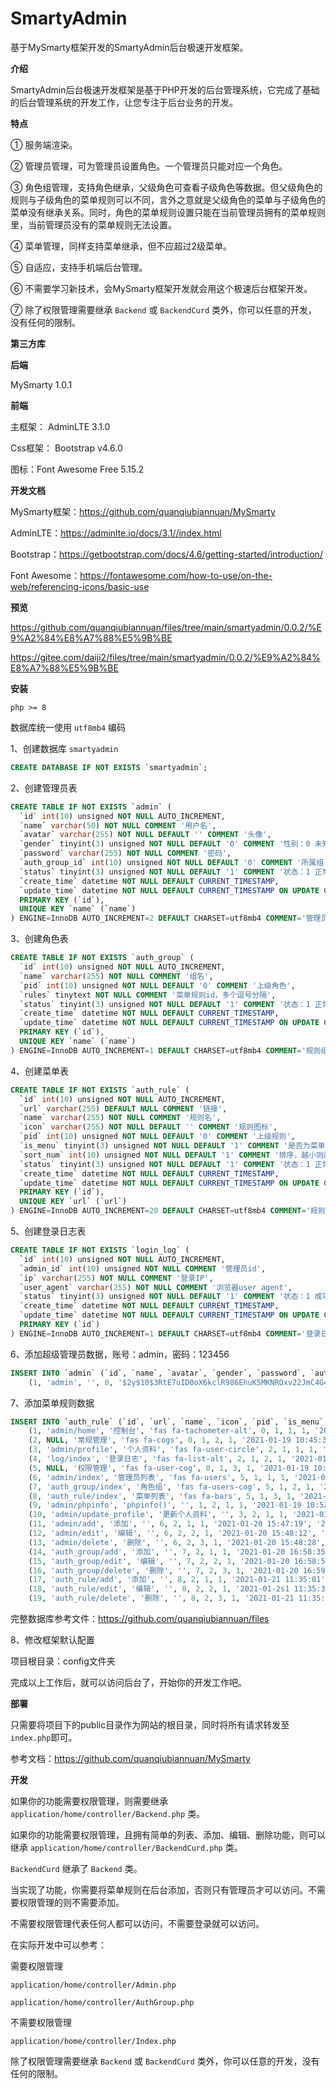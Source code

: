 # SmartyAdmin
基于MySmarty框架开发的SmartyAdmin后台极速开发框架。

**介绍**

SmartyAdmin后台极速开发框架是基于PHP开发的后台管理系统，它完成了基础的后台管理系统的开发工作，让您专注于后台业务的开发。

**特点**

① 服务端渲染。

② 管理员管理，可为管理员设置角色。一个管理员只能对应一个角色。

③ 角色组管理，支持角色继承，父级角色可查看子级角色等数据。但父级角色的规则与子级角色的菜单规则可以不同，言外之意就是父级角色的菜单与子级角色的菜单没有继承关系。同时，角色的菜单规则设置只能在当前管理员拥有的菜单规则里，当前管理员没有的菜单规则无法设置。

④ 菜单管理，同样支持菜单继承，但不应超过2级菜单。

⑤ 自适应，支持手机端后台管理。

⑥ 不需要学习新技术，会MySmarty框架开发就会用这个极速后台框架开发。

⑦ 除了权限管理需要继承 `Backend` 或 `BackendCurd` 类外，你可以任意的开发，没有任何的限制。

**第三方库**

**后端**

MySmarty 1.0.1

**前端**

主框架： AdminLTE 3.1.0

Css框架： Bootstrap v4.6.0

图标：Font Awesome Free 5.15.2

**开发文档**

MySmarty框架：https://github.com/quanqiubiannuan/MySmarty

AdminLTE：https://adminlte.io/docs/3.1//index.html

Bootstrap：https://getbootstrap.com/docs/4.6/getting-started/introduction/

Font Awesome：https://fontawesome.com/how-to-use/on-the-web/referencing-icons/basic-use

**预览**

https://github.com/quanqiubiannuan/files/tree/main/smartyadmin/0.0.2/%E9%A2%84%E8%A7%88%E5%9B%BE

https://gitee.com/daiji2/files/tree/main/smartyadmin/0.0.2/%E9%A2%84%E8%A7%88%E5%9B%BE

**安装**

`php >= 8`

数据库统一使用  `utf8mb4` 编码

1、创建数据库 `smartyadmin`

```sql
CREATE DATABASE IF NOT EXISTS `smartyadmin`;
```

2、创建管理员表

```sql
CREATE TABLE IF NOT EXISTS `admin` (
  `id` int(10) unsigned NOT NULL AUTO_INCREMENT,
  `name` varchar(50) NOT NULL COMMENT '用户名',
  `avatar` varchar(255) NOT NULL DEFAULT '' COMMENT '头像',
  `gender` tinyint(3) unsigned NOT NULL DEFAULT '0' COMMENT '性别：0 未知，1 男，2 女',
  `password` varchar(255) NOT NULL COMMENT '密码',
  `auth_group_id` int(10) unsigned NOT NULL DEFAULT '0' COMMENT '所属组',
  `status` tinyint(3) unsigned NOT NULL DEFAULT '1' COMMENT '状态：1 正常，2 停用',
  `create_time` datetime NOT NULL DEFAULT CURRENT_TIMESTAMP,
  `update_time` datetime NOT NULL DEFAULT CURRENT_TIMESTAMP ON UPDATE CURRENT_TIMESTAMP,
  PRIMARY KEY (`id`),
  UNIQUE KEY `name` (`name`)
) ENGINE=InnoDB AUTO_INCREMENT=2 DEFAULT CHARSET=utf8mb4 COMMENT='管理员表';
```

3、创建角色表

```sql
CREATE TABLE IF NOT EXISTS `auth_group` (
  `id` int(10) unsigned NOT NULL AUTO_INCREMENT,
  `name` varchar(255) NOT NULL COMMENT '组名',
  `pid` int(10) unsigned NOT NULL DEFAULT '0' COMMENT '上级角色',
  `rules` tinytext NOT NULL COMMENT '菜单规则id，多个逗号分隔',
  `status` tinyint(3) unsigned NOT NULL DEFAULT '1' COMMENT '状态：1 正常，2 停用',
  `create_time` datetime NOT NULL DEFAULT CURRENT_TIMESTAMP,
  `update_time` datetime NOT NULL DEFAULT CURRENT_TIMESTAMP ON UPDATE CURRENT_TIMESTAMP,
  PRIMARY KEY (`id`),
  UNIQUE KEY `name` (`name`)
) ENGINE=InnoDB AUTO_INCREMENT=1 DEFAULT CHARSET=utf8mb4 COMMENT='规则组表';
```

4、创建菜单表

```sql
CREATE TABLE IF NOT EXISTS `auth_rule` (
  `id` int(10) unsigned NOT NULL AUTO_INCREMENT,
  `url` varchar(255) DEFAULT NULL COMMENT '链接',
  `name` varchar(255) NOT NULL COMMENT '规则名',
  `icon` varchar(255) NOT NULL DEFAULT '' COMMENT '规则图标',
  `pid` int(10) unsigned NOT NULL DEFAULT '0' COMMENT '上级规则',
  `is_menu` tinyint(3) unsigned NOT NULL DEFAULT '1' COMMENT '是否为菜单：1 是，2 不是',
  `sort_num` int(10) unsigned NOT NULL DEFAULT '1' COMMENT '排序，越小则越靠前',
  `status` tinyint(3) unsigned NOT NULL DEFAULT '1' COMMENT '状态：1 正常，2 停用',
  `create_time` datetime NOT NULL DEFAULT CURRENT_TIMESTAMP,
  `update_time` datetime NOT NULL DEFAULT CURRENT_TIMESTAMP ON UPDATE CURRENT_TIMESTAMP,
  PRIMARY KEY (`id`),
  UNIQUE KEY `url` (`url`)
) ENGINE=InnoDB AUTO_INCREMENT=20 DEFAULT CHARSET=utf8mb4 COMMENT='规则表';
```

5、创建登录日志表

```sql
CREATE TABLE IF NOT EXISTS `login_log` (
  `id` int(10) unsigned NOT NULL AUTO_INCREMENT,
  `admin_id` int(10) unsigned NOT NULL COMMENT '管理员id',
  `ip` varchar(255) NOT NULL COMMENT '登录IP',
  `user_agent` varchar(255) NOT NULL COMMENT '浏览器user agent',
  `status` tinyint(3) unsigned NOT NULL DEFAULT '1' COMMENT '状态：1 成功，2 失败',
  `create_time` datetime NOT NULL DEFAULT CURRENT_TIMESTAMP,
  `update_time` datetime NOT NULL DEFAULT CURRENT_TIMESTAMP ON UPDATE CURRENT_TIMESTAMP,
  PRIMARY KEY (`id`)
) ENGINE=InnoDB AUTO_INCREMENT=1 DEFAULT CHARSET=utf8mb4 COMMENT='登录日志表';
```

6、添加超级管理员数据，账号：admin，密码：123456

```sql
INSERT INTO `admin` (`id`, `name`, `avatar`, `gender`, `password`, `auth_group_id`, `status`, `create_time`, `update_time`) VALUES
	(1, 'admin', '', 0, '$2y$10$3RtE7uID0oX6kclR986EhuK5MKNROxv22JmC4G4SMtWyxq4veHh7u', 0, 1, '2021-01-19 10:41:42', '2021-01-19 10:42:48');
```

7、添加菜单规则数据

```sql
INSERT INTO `auth_rule` (`id`, `url`, `name`, `icon`, `pid`, `is_menu`, `sort_num`, `status`, `create_time`, `update_time`) VALUES
	(1, 'admin/home', '控制台', 'fas fa-tachometer-alt', 0, 1, 1, 1, '2021-01-19 10:44:09', '2021-01-19 10:47:50'),
	(2, NULL, '常规管理', 'fas fa-cogs', 0, 1, 2, 1, '2021-01-19 10:45:37', '2021-01-19 10:46:04'),
	(3, 'admin/profile', '个人资料', 'fas fa-user-circle', 2, 1, 1, 1, '2021-01-19 10:46:47', '2021-01-19 10:48:02'),
	(4, 'log/index', '登录日志', 'fas fa-list-alt', 2, 1, 2, 1, '2021-01-19 10:47:19', '2021-01-19 10:49:09'),
	(5, NULL, '权限管理', 'fas fa-user-cog', 0, 1, 3, 1, '2021-01-19 10:49:32', '2021-01-19 10:49:40'),
	(6, 'admin/index', '管理员列表', 'fas fa-users', 5, 1, 1, 1, '2021-01-19 10:49:58', '2021-01-19 10:50:12'),
	(7, 'auth_group/index', '角色组', 'fas fa-users-cog', 5, 1, 2, 1, '2021-01-19 10:50:29', '2021-01-20 16:17:07'),
	(8, 'auth_rule/index', '菜单列表', 'fas fa-bars', 5, 1, 3, 1, '2021-01-19 10:50:48', '2021-01-21 11:34:36'),
	(9, 'admin/phpinfo', 'phpinfo()', '', 1, 2, 1, 1, '2021-01-19 10:52:18', '2021-01-19 10:52:36'),
	(10, 'admin/update_profile', '更新个人资料', '', 3, 2, 1, 1, '2021-01-19 10:53:03', '2021-01-19 10:53:12'),
	(11, 'admin/add', '添加', '', 6, 2, 1, 1, '2021-01-20 15:47:19', '2021-01-20 16:20:23'),
	(12, 'admin/edit', '编辑', '', 6, 2, 2, 1, '2021-01-20 15:48:12', '2021-01-20 16:20:25'),
	(13, 'admin/delete', '删除', '', 6, 2, 3, 1, '2021-01-20 15:48:28', '2021-01-20 16:20:27'),
	(14, 'auth_group/add', '添加', '', 7, 2, 1, 1, '2021-01-20 16:58:35', '2021-01-20 16:58:37'),
	(15, 'auth_group/edit', '编辑', '', 7, 2, 2, 1, '2021-01-20 16:58:58', '2021-01-20 16:58:58'),
	(16, 'auth_group/delete', '删除', '', 7, 2, 3, 1, '2021-01-20 16:59:21', '2021-01-20 16:59:21'),
	(17, 'auth_rule/add', '添加', '', 8, 2, 1, 1, '2021-01-21 11:35:01', '2021-01-21 11:35:01'),
	(18, 'auth_rule/edit', '编辑', '', 8, 2, 2, 1, '2021-01-2s1 11:35:31', '2021-01-21 11:35:31'),
	(19, 'auth_rule/delete', '删除', '', 8, 2, 3, 1, '2021-01-21 11:35:45', '2021-01-21 11:35:51');
```

完整数据库参考文件：https://github.com/quanqiubiannuan/files

8、修改框架默认配置

项目根目录：config文件夹

完成以上工作后，就可以访问后台了，开始你的开发工作吧。

**部署**

只需要将项目下的public目录作为网站的根目录，同时将所有请求转发至`index.php`即可。

参考文档：https://github.com/quanqiubiannuan/MySmarty

**开发**

如果你的功能需要权限管理，则需要继承 `application/home/controller/Backend.php` 类。

如果你的功能需要权限管理，且拥有简单的列表、添加、编辑、删除功能，则可以继承 `application/home/controller/BackendCurd.php` 类。

`BackendCurd` 继承了 `Backend` 类。

当实现了功能，你需要将菜单规则在后台添加，否则只有管理员才可以访问。不需要权限管理的则不需要添加。

不需要权限管理代表任何人都可以访问，不需要登录就可以访问。

在实际开发中可以参考：

需要权限管理

`application/home/controller/Admin.php`

`application/home/controller/AuthGroup.php`

不需要权限管理

`application/home/controller/Index.php`

除了权限管理需要继承 `Backend` 或 `BackendCurd` 类外，你可以任意的开发，没有任何的限制。





